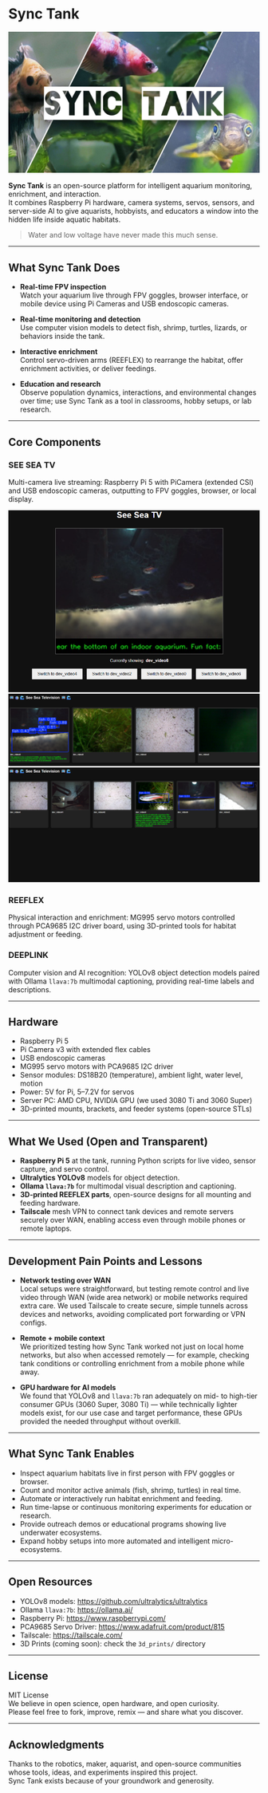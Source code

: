 # Sync Tank

![Sync Tank Banner](images/sync.jpg)

**Sync Tank** is an open-source platform for intelligent aquarium monitoring, enrichment, and interaction.  
It combines Raspberry Pi hardware, camera systems, servos, sensors, and server-side AI to give aquarists, hobbyists, and educators a window into the hidden life inside aquatic habitats.

> Water and low voltage have never made this much sense.

---

## What Sync Tank Does

- **Real-time FPV inspection**  
  Watch your aquarium live through FPV goggles, browser interface, or mobile device using Pi Cameras and USB endoscopic cameras.

- **Real-time monitoring and detection**  
  Use computer vision models to detect fish, shrimp, turtles, lizards, or behaviors inside the tank.

- **Interactive enrichment**  
  Control servo-driven arms (REEFLEX) to rearrange the habitat, offer enrichment activities, or deliver feedings.

- **Education and research**  
  Observe population dynamics, interactions, and environmental changes over time; use Sync Tank as a tool in classrooms, hobby setups, or lab research.

---

## Core Components

### SEE SEA TV  
Multi-camera live streaming: Raspberry Pi 5 with PiCamera (extended CSI) and USB endoscopic cameras, outputting to FPV goggles, browser, or local display.

![SSTV 2](images/sstv2.png)
![SSTV 1](images/sstv1.png)
![SSTV 3](images/sstv3.png)

### REEFLEX  
Physical interaction and enrichment: MG995 servo motors controlled through PCA9685 I2C driver board, using 3D-printed tools for habitat adjustment or feeding.

### DEEPLINK  
Computer vision and AI recognition: YOLOv8 object detection models paired with Ollama `llava:7b` multimodal captioning, providing real-time labels and descriptions.

---

## Hardware

- Raspberry Pi 5  
- Pi Camera v3 with extended flex cables  
- USB endoscopic cameras  
- MG995 servo motors with PCA9685 I2C driver  
- Sensor modules: DS18B20 (temperature), ambient light, water level, motion  
- Power: 5V for Pi, 5–7.2V for servos  
- Server PC: AMD CPU, NVIDIA GPU (we used 3080 Ti and 3060 Super)  
- 3D-printed mounts, brackets, and feeder systems (open-source STLs)

---

## What We Used (Open and Transparent)

- **Raspberry Pi 5** at the tank, running Python scripts for live video, sensor capture, and servo control.
- **Ultralytics YOLOv8** models for object detection.
- **Ollama `llava:7b`** for multimodal visual description and captioning.
- **3D-printed REEFLEX parts**, open-source designs for all mounting and feeding hardware.
- **Tailscale** mesh VPN to connect tank devices and remote servers securely over WAN, enabling access even through mobile phones or remote laptops.

---

## Development Pain Points and Lessons

- **Network testing over WAN**  
  Local setups were straightforward, but testing remote control and live video through WAN (wide area network) or mobile networks required extra care. We used Tailscale to create secure, simple tunnels across devices and networks, avoiding complicated port forwarding or VPN configs.

- **Remote + mobile context**  
  We prioritized testing how Sync Tank worked not just on local home networks, but also when accessed remotely — for example, checking tank conditions or controlling enrichment from a mobile phone while away.

- **GPU hardware for AI models**  
  We found that YOLOv8 and `llava:7b` ran adequately on mid- to high-tier consumer GPUs (3060 Super, 3080 Ti) — while technically lighter models exist, for our use case and target performance, these GPUs provided the needed throughput without overkill.

---

## What Sync Tank Enables

- Inspect aquarium habitats live in first person with FPV goggles or browser.
- Count and monitor active animals (fish, shrimp, turtles) in real time.
- Automate or interactively run habitat enrichment and feeding.
- Run time-lapse or continuous monitoring experiments for education or research.
- Provide outreach demos or educational programs showing live underwater ecosystems.
- Expand hobby setups into more automated and intelligent micro-ecosystems.

---

## Open Resources

- YOLOv8 models: https://github.com/ultralytics/ultralytics  
- Ollama `llava:7b`: https://ollama.ai/  
- Raspberry Pi: https://www.raspberrypi.com/  
- PCA9685 Servo Driver: https://www.adafruit.com/product/815  
- Tailscale: https://tailscale.com/  
- 3D Prints (coming soon): check the `3d_prints/` directory

---

## License

MIT License  
We believe in open science, open hardware, and open curiosity.  
Please feel free to fork, improve, remix — and share what you discover.

---

## Acknowledgments

Thanks to the robotics, maker, aquarist, and open-source communities whose tools, ideas, and experiments inspired this project.  
Sync Tank exists because of your groundwork and generosity.
